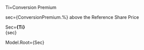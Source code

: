 Ti=Conversion Premium

sec={ConversionPremium.%} above the Reference Share Price

Sec=<b>{Ti}</b><br>{sec}

Model.Root={Sec}
